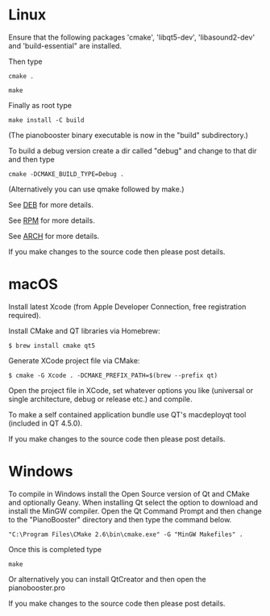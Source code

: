 # Linux

   Ensure that the following packages 'cmake', 'libqt5-dev', 'libasound2-dev' and
   'build-essential" are installed.

   Then type

   ```cmake .```

   ```make```

   Finally as root type

   ```make install -C build```

   (The pianobooster binary executable is now in the "build" subdirectory.)

   To build a debug version create a dir called "debug" and change to that dir and then type

   ```cmake -DCMAKE_BUILD_TYPE=Debug .```

   (Alternatively you can use qmake followed by make.)

   See [DEB](pkgs/deb) for more details.

   See [RPM](pkgs/rpm/pianobooster.spec) for more details.

   See [ARCH](pkgs/arch/PKGBUILD) for more details.

   If you make changes to the source code then please post details.

# macOS

   Install latest Xcode (from Apple Developer Connection, free registration required).

   Install CMake and QT libraries via Homebrew:

   ```$ brew install cmake qt5```

   Generate XCode project file via CMake:

   ```$ cmake -G Xcode . -DCMAKE_PREFIX_PATH=$(brew --prefix qt)```

   Open the project file in XCode, set whatever options you like (universal or single architecture,
   debug or release etc.) and compile.

   To make a self contained application bundle use QT's macdeployqt tool (included in QT 4.5.0).

   If you make changes to the source code then please post details.

# Windows

   To compile in Windows install the Open Source version of Qt and CMake and optionally Geany.
   When installing Qt select the option to download and install the MinGW compiler. Open the
   Qt Command Prompt and then change to the "PianoBooster" directory and then type the
   command below.

   ```"C:\Program Files\CMake 2.6\bin\cmake.exe" -G "MinGW Makefiles" .```

   Once this is completed type

   ```make```

   Or alternatively you can install QtCreator and then open the pianobooster.pro

   If you make changes to the source code then please post details.

